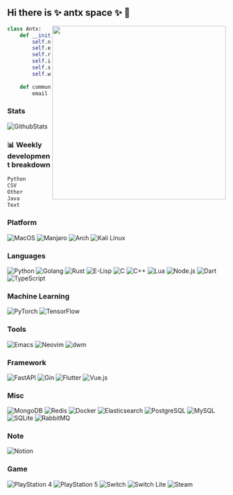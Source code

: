 ## Hi there is ✨ antx space ✨ 👋

<img align="right" width="400" src="https://i.imgur.com/ugWb6BU.gif" />

```python
class Antx:
    def __init__(self):
        self.nickname = 'antx'
        self.education = 'Master of Science in Electronics and Communication Engineering, GXU'
        self.research = ['Robo-Advisor', 'Quantitative Trading', 'Machine Learning', 'Blockchain', 'Cyber Security']
        self.interest = ['Reading', 'Coding', 'Trading']
        self.skills = ['Python', 'Golang', 'Rust', 'E-Lisp', 'C', 'C++', 'Lua', 'Node.js', 'Dart', 'TypeScript']
        self.work = 'Cyber Security'
    
    def communication(self):
        email = d2thaWZlbmcyMDA3QDE2My5jb20
```
### Stats
![GithubStats](https://github-readme-stats.vercel.app/api?username=antx-code&show_icons=True&theme=cobalt)
### :bar_chart: Weekly development breakdown

<!--START_SECTION:waka-->

```txt
Python            5 hrs 4 mins    █████████████▓░░░░░░░░░░░   54.24 %
CSV               1 hr 56 mins    █████▒░░░░░░░░░░░░░░░░░░░   20.81 %
Other             35 mins         █▓░░░░░░░░░░░░░░░░░░░░░░░   06.25 %
Java              34 mins         █▓░░░░░░░░░░░░░░░░░░░░░░░   06.18 %
Text              30 mins         █▒░░░░░░░░░░░░░░░░░░░░░░░   05.45 %
```

<!--END_SECTION:waka-->

<!--
![TopLanguage](https://github-readme-stats.vercel.app/api/top-langs/?username=antx-code&hide=html&layout=compact&theme=radical)
![SummaryCard](https://github-profile-summary-cards.vercel.app/api/cards/profile-details?username=antx-code&theme=monokai)
-->

### Platform

![MacOS](https://img.shields.io/static/v1?style=for-the-badge&message=MacOS&color=000000&logo=Apple&logoColor=FFFFFF&label=)
![Manjaro](https://img.shields.io/static/v1?style=for-the-badge&message=Manjaro&color=35BF5C&logo=Manjaro&logoColor=FFFFFF&label=)
![Arch](https://img.shields.io/static/v1?style=for-the-badge&message=Arch&color=1793D1&logo=Arch+Linux&logoColor=FFFFFF&label=)
![Kali Linux](https://img.shields.io/static/v1?style=for-the-badge&message=Kali+Linux&color=222222&logo=Kali+Linux&logoColor=1793D1&label=)

### Languages

![Python](https://img.shields.io/static/v1?style=for-the-badge&message=Python&color=3776AB&logo=Python&logoColor=FFFFFF&label=)
![Golang](https://img.shields.io/static/v1?style=for-the-badge&message=Golang&color=00ADD8&logo=Go&logoColor=FFFFFF&label=)
![Rust](https://img.shields.io/static/v1?style=for-the-badge&message=Rust&color=000000&logo=Rust&logoColor=FFFFFF&label=)
![E-Lisp](https://img.shields.io/static/v1?style=for-the-badge&message=E-Lisp&color=2C2255&logo=GNU+Emacs&logoColor=FFFFFF&label=)
![C](https://img.shields.io/static/v1?style=for-the-badge&message=C&color=A8B9CC&logo=C&logoColor=FFFFFF&label=)
![C++](https://img.shields.io/static/v1?style=for-the-badge&message=C%2B%2B&color=00599C&logo=C%2B%2B&logoColor=FFFFFF&label=)
![Lua](https://img.shields.io/static/v1?style=for-the-badge&message=Lua&color=2C2D72&logo=Lua&logoColor=FFFFFF&label=)
![Node.js](https://img.shields.io/static/v1?style=for-the-badge&message=Node.js&color=339933&logo=Node.js&logoColor=FFFFFF&label=)
![Dart](https://img.shields.io/static/v1?style=for-the-badge&message=Dart&color=0175C2&logo=Dart&logoColor=FFFFFF&label=)
![TypeScript](https://img.shields.io/static/v1?style=for-the-badge&message=TypeScript&color=3178C6&logo=TypeScript&logoColor=FFFFFF&label=)

### Machine Learning

![PyTorch](https://img.shields.io/static/v1?style=for-the-badge&message=PyTorch&color=EE4C2C&logo=PyTorch&logoColor=FFFFFF&label=)
![TensorFlow](https://img.shields.io/static/v1?style=for-the-badge&message=TensorFlow&color=FF6F00&logo=TensorFlow&logoColor=FFFFFF&label=)

### Tools

![Emacs](https://img.shields.io/static/v1?style=for-the-badge&message=Emacs&color=9266CC&logo=Spacemacs&logoColor=FFFFFF&label=)
![Neovim](https://img.shields.io/static/v1?style=for-the-badge&message=Neovim&color=57A143&logo=Neovim&logoColor=FFFFFF&label=)
![dwm](https://img.shields.io/static/v1?style=for-the-badge&message=dwm&color=1177AA&logo=dwm&logoColor=FFFFFF&label=)

### Framework

![FastAPI](https://img.shields.io/static/v1?style=for-the-badge&message=FastAPI&color=009688&logo=FastAPI&logoColor=FFFFFF&label=)
![Gin](https://img.shields.io/static/v1?style=for-the-badge&message=Gin&color=00BFFF&logo=Gin&logoColor=FFFFFF&label=)
![Flutter](https://img.shields.io/static/v1?style=for-the-badge&message=Flutter&color=02569B&logo=Flutter&logoColor=FFFFFF&label=)
![Vue.js](https://img.shields.io/static/v1?style=for-the-badge&message=Vue.js&color=4FC08D&logo=Vue.js&logoColor=FFFFFF&label=)

### Misc

![MongoDB](https://img.shields.io/static/v1?style=for-the-badge&message=MongoDB&color=47A248&logo=MongoDB&logoColor=FFFFFF&label=)
![Redis](https://img.shields.io/static/v1?style=for-the-badge&message=Redis&color=DC382D&logo=Redis&logoColor=FFFFFF&label=)
![Docker](https://img.shields.io/static/v1?style=for-the-badge&message=Docker&color=2496ED&logo=Docker&logoColor=FFFFFF&label=)
![Elasticsearch](https://img.shields.io/static/v1?style=for-the-badge&message=Elasticsearch&color=005571&logo=Elasticsearch&logoColor=FFFFFF&label=)
![PostgreSQL](https://img.shields.io/static/v1?style=for-the-badge&message=PostgreSQL&color=336791&logo=PostgreSQL&logoColor=FFFFFF&label=)
![MySQL](https://img.shields.io/static/v1?style=for-the-badge&message=MySQL&color=4479A1&logo=MySQL&logoColor=FFFFFF&label=)
![SQLite](https://img.shields.io/static/v1?style=for-the-badge&message=SQLite&color=003B57&logo=SQLite&logoColor=FFFFFF&label=)
![RabbitMQ](https://img.shields.io/static/v1?style=for-the-badge&message=RabbitMQ&color=FF6600&logo=RabbitMQ&logoColor=FFFFFF&label=)

### Note

![Notion](https://img.shields.io/static/v1?style=for-the-badge&message=Notion&color=000000&logo=Notion&logoColor=FFFFFF&label=)

### Game

![PlayStation 4](https://img.shields.io/static/v1?style=for-the-badge&message=PlayStation+4&color=003791&logo=PlayStation+4&logoColor=FFFFFF&label=)
![PlayStation 5](https://img.shields.io/static/v1?style=for-the-badge&message=PlayStation+5&color=003791&logo=PlayStation+5&logoColor=FFFFFF&label=)
![Switch](https://img.shields.io/static/v1?style=for-the-badge&message=Switch&color=E60012&logo=Nintendo+Switch&logoColor=FFFFFF&label=)
![Switch Lite](https://img.shields.io/static/v1?style=for-the-badge&message=Switch+Lite&color=E60012&logo=Nintendo+Switch&logoColor=FFFFFF&label=)
![Steam](https://img.shields.io/static/v1?style=for-the-badge&message=Steam&color=000000&logo=Steam&logoColor=FFFFFF&label=)

